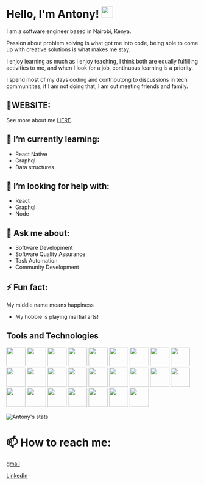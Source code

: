# Hello, I'm Antony! <img src="https://raw.githubusercontent.com/MartinHeinz/MartinHeinz/master/wave.gif" width="30px">

I am a software engineer based in Nairobi, Kenya.

Passion about problem solving is what got me into code, being able to come up with creative solutions is what makes me stay.

I enjoy learning as much as I enjoy teaching, I think both are equally fulfilling activities to me, and when I look for a job, continuous learning is a priority.

I spend most of my days coding and contributong to discussions in tech communitites, if I am not doing that, I am out meeting friends and family.

## 🌱WEBSITE:

See more about me [HERE](https://nduhiu.co.ke/).

## 🌱 I’m currently learning:

- React Native
- Graphql
- Data structures

## 🤔 I’m looking for help with:

- React
- Graphql
- Node

## 💬 Ask me about:

- Software Development
- Software Quality Assurance
- Task Automation
- Community Development

## ⚡ Fun fact:

My middle name means happiness

- My hobbie is playing martial arts!

## Tools and Technologies
<code><img height="50" src="https://www.vectorlogo.zone/logos/pocoo_flask/pocoo_flask-ar21.svg"></code>
<code><img height="50" src=https://www.vectorlogo.zone/logos/javascript/javascript-horizontal.svg></code>
<code><img height="50" src="https://www.vectorlogo.zone/logos/typescriptlang/typescriptlang-ar21.svg"></code>
<code><img height="50" src="https://www.vectorlogo.zone/logos/redis/redis-ar21.svg"></code>
<code><img height="50" src="https://www.vectorlogo.zone/logos/postgresql/postgresql-horizontal.svg"></code>
<code><img height="50" src="https://www.vectorlogo.zone/logos/mysql/mysql-horizontal.svg"></code>
<code><img height="50" src="https://www.vectorlogo.zone/logos/sqlite/sqlite-ar21.svg"></code>
<code><img height="50" src="https://www.vectorlogo.zone/logos/github/github-ar21.svg"></code>
<code><img height="50" src="https://www.vectorlogo.zone/logos/bitbucket/bitbucket-ar21.svg"></code>
<code><img height="50" src="https://www.vectorlogo.zone/logos/atlassian_jira/atlassian_jira-ar21.svg"></code>
<code><img height="50" src="https://www.vectorlogo.zone/logos/getpostman/getpostman-ar21.svg"></code>
<code><img height="50" src="https://www.vectorlogo.zone/logos/git-scm/git-scm-ar21.svg"></code>
<code><img height="50" src="https://www.vectorlogo.zone/logos/apache/apache-official.svg"></code>
<code><img height="50" src="https://www.vectorlogo.zone/logos/linux/linux-ar21.svg"></code>
<code><img height="50" src="https://www.vectorlogo.zone/logos/ubuntu/ubuntu-ar21.svg"></code>
<code><img height="50" src="https://www.vectorlogo.zone/logos/gnu_bash/gnu_bash-ar21.svg"></code>
<code><img height="50" src="https://www.vectorlogo.zone/logos/mongodb/mongodb-ar21.svg"></code>
<code><img height="50" src="https://www.vectorlogo.zone/logos/jenkins/jenkins-ar21.svg"></code>
<code><img height="50" src="https://www.vectorlogo.zone/logos/trello/trello-ar21.svg"></code>
<code><img height="50" src="https://www.vectorlogo.zone/logos/slack/slack-ar21.svg"></code>
<code><img height="50" src="https://www.vectorlogo.zone/logos/json/json-ar21.svg"></code>
<code><img height="50" src="https://www.vectorlogo.zone/logos/gitlab/gitlab-ar21.svg"></code>
<code><img height="50" src="https://www.vectorlogo.zone/logos/heroku/heroku-ar21.svg"></code>
<code><img height="50" src="https://www.vectorlogo.zone/logos/w3_html5/w3_html5-ar21.svg"></code>
<code><img height="50" src="https://www.vectorlogo.zone/logos/devpost/devpost-ar21.svg"></code>

![Antony's stats](https://github-readme-stats.vercel.app/api?username=nduhiu17&show_icons=true)

# 📫 How to reach me:

[gmail](nduhiu254@gmail.com)

[LinkedIn](https://www.linkedin.com/in/antony-nduhiu-1519576b/)
